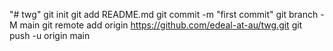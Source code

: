 "# twg"  git init git add README.md git commit -m "first commit" git branch -M main git remote add origin https://github.com/edeal-at-au/twg.git git push -u origin main
